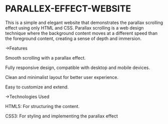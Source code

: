 # PARALLEX-EFFECT-WEBSITE

This is a simple and elegant website that demonstrates the parallax scrolling effect using only HTML and CSS. Parallax scrolling is a web design technique where the background content moves at a different speed than the foreground content, creating a sense of depth and immersion.

->Features

Smooth scrolling with a parallax effect.

Fully responsive design, compatible with desktop and mobile devices.

Clean and minimalist layout for better user experience.

Easy to customize and extend.

->Technologies Used

HTML5: For structuring the content.

CSS3: For styling and implementing the parallax effect
